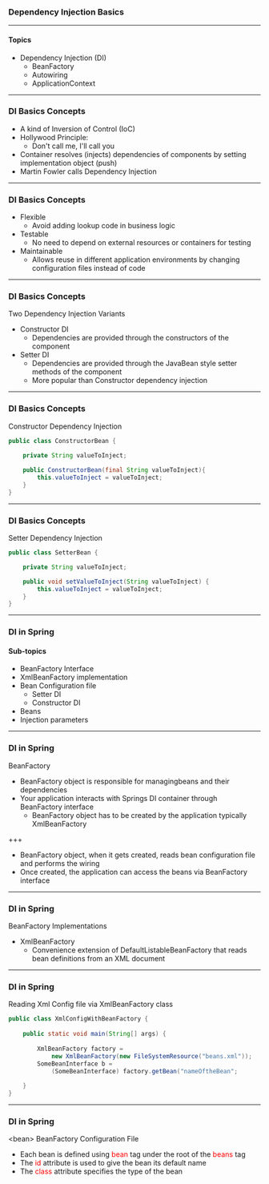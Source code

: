 ### Dependency Injection Basics---#### Topics* Dependency Injection (DI)  * BeanFactory  * Autowiring  * ApplicationContext---### DI Basics Concepts* A kind of Inversion of Control (IoC)* Hollywood Principle:  * Don&#39;t call me, I&#39;ll call you* Container resolves (injects) dependencies of components by setting implementation object (push)* Martin Fowler calls Dependency Injection---### DI Basics Concepts* Flexible  * Avoid adding lookup code in business logic* Testable  * No need to depend on external resources or containers for testing* Maintainable  * Allows reuse in different application environments by changing configuration files instead of code ---### DI Basics ConceptsTwo Dependency Injection Variants* Constructor DI  * Dependencies are provided through the constructors of the component* Setter DI  * Dependencies are provided through the JavaBean style setter methods of the component  * More popular than Constructor dependency injection   ---### DI Basics ConceptsConstructor  Dependency Injection```Javapublic class ConstructorBean {	private String valueToInject;		public ConstructorBean(final String valueToInject){		this.valueToInject = valueToInject;	}}```   ---### DI Basics ConceptsSetter  Dependency Injection```Javapublic class SetterBean {	private String valueToInject;	public void setValueToInject(String valueToInject) {		this.valueToInject = valueToInject;	}		}```  ---### DI in Spring#### Sub-topics* BeanFactory Interface* XmlBeanFactory implementation* Bean Configuration file  * Setter DI  * Constructor DI* Beans* Injection parameters  ---### DI in SpringBeanFactory* BeanFactory object is responsible for managingbeans and their dependencies* Your application interacts with Springs DI container through BeanFactory interface  * BeanFactory object has to be created by the application typically XmlBeanFactory+++    * BeanFactory object, when it gets created, reads bean configuration file and performs the wiring  * Once created, the application can access the beans via BeanFactory interface  ---### DI in SpringBeanFactory Implementations* XmlBeanFactory   * Convenience extension of DefaultListableBeanFactory that reads bean definitions from an XML document   ---### DI in SpringReading Xml Config file via XmlBeanFactory class ```Javapublic class XmlConfigWithBeanFactory {  	public static void main(String[] args) {    		XmlBeanFactory factory = 			new XmlBeanFactory(new FileSystemResource("beans.xml"));		SomeBeanInterface b = 			(SomeBeanInterface) factory.getBean("nameOftheBean";  	}}```   ---### DI in Spring&#60;bean&#62;BeanFactory Configuration File*  Each bean is defined using <span style="color:red">bean</span> tag under the root of the <span style="color:red">beans</span> tag *  The <span style="color:red">id</span> attribute is used to give the bean its default name *  The <span style="color:red">class</span> attribute specifies the type of the bean